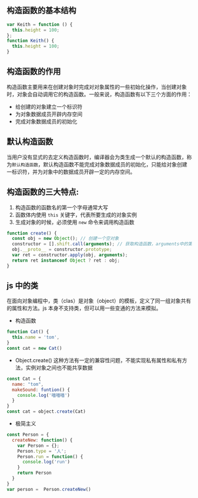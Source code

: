 <!--
 * @Author: Mia
 * @Date: 2022-01-05 09:23:53
 * @LastEditors: Mia
 * @LastEditTime: 2022-01-05 10:31:44
 * @Description:
-->

## 构造函数的基本结构

```javascript
var Keith = function () {
  this.height = 100;
};
function Keith() {
  this.height = 100;
}
```

## 构造函数的作用

构造函数主要用来在创建对象时完成对对象属性的一些初始化操作，当创建对象时，对象会自动调用它的构造函数。一般来说，构造函数有以下三个方面的作用：

- 给创建的对象建立一个标识符
- 为对象数据成员开辟内存空间
- 完成对象数据成员的初始化

## 默认构造函数

当用户没有显式的去定义构造函数时，编译器会为类生成一个默认的构造函数，称为`默认构造函数`，默认构造函数不能完成对象数据成员的初始化，只能给对象创建一标识符，并为对象中的数据成员开辟一定的内存空间。

## 构造函数的三大特点:

1. 构造函数的函数名的第一个字母通常大写
2. 函数体内使用 `this` 关键字，代表所要生成的对象实例
3. 生成对象的时候，必须使用 `new` 命令来调用构造函数

```javascript
function create() {
  const obj = new Object(); // 创建一个空对象
  constructor = [].shift.call(arguments); // 获取构造函数，arguments中的第一个参数
  obj.__proto__ = constructor.prototype;
  var ret = constructor.apply(obj, arguments);
  return ret instanceof Object ? ret : obj;
}
```

## js 中的类

在面向对象编程中，类（clas）是对象（object）的模板，定义了同一组对象共有的属性和方法。js 本身不支持类，但可以用一些变通的方法来模拟。
- 构造函数
```JavaScript
function Cat() {
  this.name = 'tom',
}
const cat = new Cat()
```
- Object.create()
这种方法有一定的兼容性问题，不能实现私有属性和私有方法，实例对象之间也不能共享数据
```javascript
const Cat = {
  name: "tom",
  makeSound: funtion() {
    console.log('喵喵喵')
  }
}
const cat = object.create(Cat)
```
- 极简主义
```JavaScript
const Person = {
  createNew: function() {
    var Person = {};
    Person.type = '人';
    Person.run = function() {
      console.log('run')
    }
    return Person
  }
}
var person =  Person.createNew()
```


